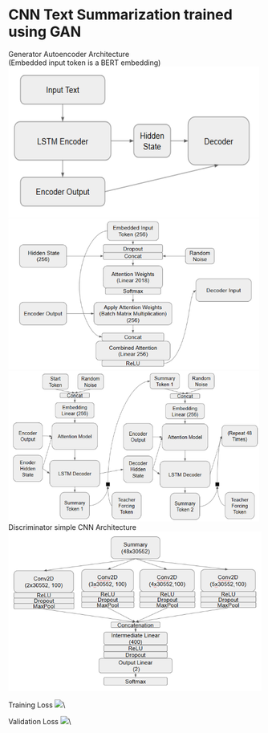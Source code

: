 # CNN Text Summarization trained using GAN

Generator Autoencoder Architecture<br>
(Embedded input token is a BERT embedding)<br>
<img src="./Generator_Encoder.PNG" width=500 height=300/>
<img src="./Generator_Attention.PNG" width=500 height=300/>
<img src="./Generator_Decoder.PNG" width=500 height=300 />
<br>
Discriminator simple CNN Architecture
<img src="./Discriminator.PNG"/>

Training Loss
<img src="./120epochloss.PNG"/>\

Validation Loss
<img src="./120epochvalloss.PNG"/>\



